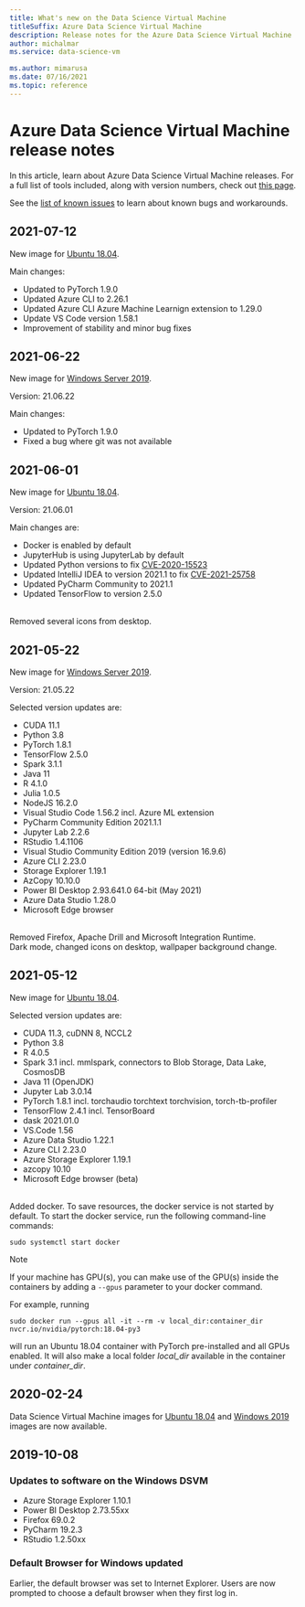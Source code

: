 ```yaml
---
title: What's new on the Data Science Virtual Machine
titleSuffix: Azure Data Science Virtual Machine 
description: Release notes for the Azure Data Science Virtual Machine
author: michalmar
ms.service: data-science-vm

ms.author: mimarusa
ms.date: 07/16/2021
ms.topic: reference
---
```


# Azure Data Science Virtual Machine release notes

In this article, learn about Azure Data Science Virtual Machine releases. For a full list of tools included, along with version numbers, check out [this page](./tools-included.md).

See the [list of known issues](reference-known-issues.md) to learn about known bugs and workarounds.

## 2021-07-12

New image for [Ubuntu 18.04](https://azuremarketplace.microsoft.com/marketplace/apps/microsoft-dsvm.ubuntu-1804?tab=Overview).

Main changes:

- Updated to PyTorch 1.9.0
- Updated Azure CLI to 2.26.1
- Updated Azure CLI Azure Machine Learnign extension to 1.29.0
- Update VS Code version 1.58.1
- Improvement of stability and minor bug fixes 


## 2021-06-22

New image for [Windows Server 2019](https://azuremarketplace.microsoft.com/marketplace/apps/microsoft-dsvm.dsvm-win-2019?tab=Overview).

Version: 21.06.22

Main changes:

- Updated to PyTorch 1.9.0
- Fixed a bug where git was not available


## 2021-06-01

New image for [Ubuntu 18.04](https://azuremarketplace.microsoft.com/marketplace/apps/microsoft-dsvm.ubuntu-1804?tab=Overview).

Version: 21.06.01

Main changes are:

- Docker is enabled by default
- JupyterHub is using JupyterLab by default
- Updated Python versions to fix [CVE-2020-15523](https://nvd.nist.gov/vuln/detail/CVE-2020-15523)
- Updated IntelliJ IDEA to version 2021.1 to fix [CVE-2021-25758](https://nvd.nist.gov/vuln/detail/CVE-2021-25758)
- Updated PyCharm Community to 2021.1
- Updated TensorFlow to version 2.5.0

<br/>
Removed several icons from desktop.

## 2021-05-22

New image for [Windows Server 2019](https://azuremarketplace.microsoft.com/marketplace/apps/microsoft-dsvm.dsvm-win-2019?tab=Overview).

Version: 21.05.22

Selected version updates are:
- CUDA 11.1
- Python 3.8
- PyTorch 1.8.1
- TensorFlow 2.5.0
- Spark 3.1.1
- Java 11
- R 4.1.0
- Julia 1.0.5
- NodeJS 16.2.0
- Visual Studio Code 1.56.2 incl. Azure ML extension
- PyCharm Community Edition 2021.1.1
- Jupyter Lab 2.2.6
- RStudio 1.4.1106
- Visual Studio Community Edition 2019 (version 16.9.6)
- Azure CLI 2.23.0
- Storage Explorer 1.19.1
- AzCopy 10.10.0
- Power BI Desktop 2.93.641.0 64-bit (May 2021)
- Azure Data Studio 1.28.0
- Microsoft Edge browser

<br/>
Removed Firefox, Apache Drill and Microsoft Integration Runtime.

<br/>
Dark mode, changed icons on desktop, wallpaper background change.

## 2021-05-12

New image for [Ubuntu 18.04](https://azuremarketplace.microsoft.com/marketplace/apps/microsoft-dsvm.ubuntu-1804?tab=Overview).

Selected version updates are:
- CUDA 11.3, cuDNN 8, NCCL2
- Python 3.8
- R 4.0.5
- Spark 3.1 incl. mmlspark, connectors to Blob Storage, Data Lake, CosmosDB
- Java 11 (OpenJDK)
- Jupyter Lab 3.0.14
- PyTorch 1.8.1 incl. torchaudio torchtext torchvision, torch-tb-profiler
- TensorFlow 2.4.1 incl. TensorBoard
- dask 2021.01.0
- VS.Code 1.56
- Azure Data Studio 1.22.1
- Azure CLI 2.23.0
- Azure Storage Explorer 1.19.1
- azcopy 10.10
- Microsoft Edge browser (beta)

<br/>
Added docker. To save resources, the docker service is not started by default. To start the docker service, run the
following command-line commands:

```
sudo systemctl start docker
```

> [!NOTE]
> If your machine has GPU(s), you can make use of the GPU(s) inside the containers by adding a `--gpus`
> parameter to your docker command.
>
> For example, running
>
> `sudo docker run --gpus all -it --rm -v local_dir:container_dir nvcr.io/nvidia/pytorch:18.04-py3`
>
> will run an Ubuntu 18.04 container with PyTorch pre-installed and all GPUs enabled. It will also make a local folder
> *local_dir* available in the container under *container_dir*.
>


## 2020-02-24

Data Science Virtual Machine images for [Ubuntu 18.04](https://azuremarketplace.microsoft.com/marketplace/apps/microsoft-dsvm.ubuntu-1804?tab=Overview) and [Windows 2019](https://azuremarketplace.microsoft.com/marketplace/apps/microsoft-dsvm.dsvm-win-2019?tab=Overview) images are now available.

## 2019-10-08

### Updates to software on the Windows DSVM

- Azure Storage Explorer 1.10.1
- Power BI Desktop 2.73.55xx
- Firefox 69.0.2
- PyCharm 19.2.3
- RStudio 1.2.50xx

### Default Browser for Windows updated

Earlier, the default browser was set to Internet Explorer. Users are now prompted to choose a default browser when they first log in.
